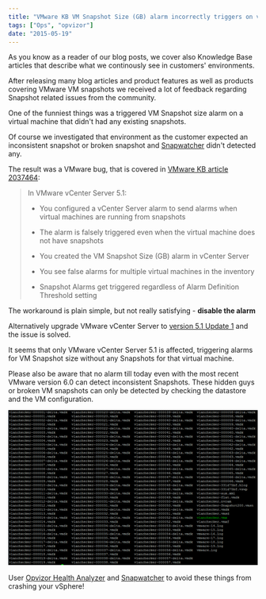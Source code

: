 ```yaml
---
title: "VMware KB VM Snapshot Size (GB) alarm incorrectly triggers on virtual machines"
tags: ["Ops", "opvizor"]
date: "2015-05-19"
---
```


As you know as a reader of our blog posts, we cover also Knowledge Base articles that describe what we continously see in customers' environments.

After releasing many blog articles and product features as well as products covering VMware VM snapshots we received a lot of feedback regarding Snapshot related issues from the community.

One of the funniest things was a triggered VM Snapshot size alarm on a virtual machine that didn't had any existing snapshots.

Of course we investigated that environment as the customer expected an inconsistent snapshot or broken snapshot and [Snapwatcher](http://www.snapwatcher.com "Snapwatcher ") didn't detected any.

The result was a VMware bug, that is covered in [VMware KB article 2037464](http://kb.vmware.com/selfservice/microsites/microsite.do?cmd=displayKC&docType=kc&externalId=2037464&sliceId=1&docTypeID=DT_KB_1_1 "VMware KB article 2037464"):

> In VMware vCenter Server 5.1:
> 
> - You configured a vCenter Server alarm to send alarms when virtual machines are running from snapshots
> 
> - The alarm is falsely triggered even when the virtual machine does not have snapshots
> 
> - You created the VM Snapshot Size (GB) alarm in vCenter Server
> 
> - You see false alarms for multiple virtual machines in the inventory
> 
> - Snapshot Alarms get triggered regardless of Alarm Definition Threshold setting

The workaround is plain simple, but not really satisfying - **disable the alarm**

Alternatively upgrade VMware vCenter Server to [version 5.1 Update 1](https://my.vmware.com/web/vmware/info/slug/datacenter_cloud_infrastructure/vmware_vsphere_with_operations_management/5_1 "version 5.1 Update 1") and the issue is solved.

It seems that only VMware vCenter Server 5.1 is affected, triggering alarms for VM Snapshot size without any Snapshots for that virtual machine.

Please also be aware that no alarm till today even with the most recent VMware version 6.0 can detect inconsistent Snapshots. These hidden guys or broken VM snapshots can only be detected by checking the datastore and the VM configuration. 

![VM snapshot size](/images/blog/wpid-toomanysnaps-s.png)

User [Opvizor Health Analyzer](https://www.opvizor.com/register "Opvizor Health Analyzer") and [Snapwatcher](http://www.snapwatcher.com "Snapwatcher ") to avoid these things from crashing your vSphere!
